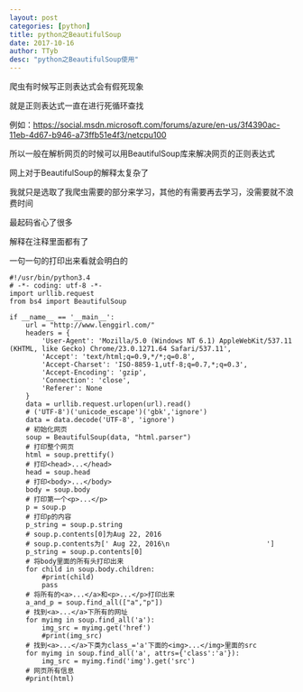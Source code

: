 ```yaml
---
layout: post
categories: [python]
title: python之BeautifulSoup
date: 2017-10-16
author: TTyb
desc: "python之BeautifulSoup使用"
---
```


爬虫有时候写正则表达式会有假死现象

就是正则表达式一直在进行死循环查找

例如：https://social.msdn.microsoft.com/forums/azure/en-us/3f4390ac-11eb-4d67-b946-a73ffb51e4f3/netcpu100

所以一般在解析网页的时候可以用BeautifulSoup库来解决网页的正则表达式

网上对于BeautifulSoup的解释太复杂了

我就只是选取了我爬虫需要的部分来学习，其他的有需要再去学习，没需要就不浪费时间

最起码省心了很多

解释在注释里面都有了

一句一句的打印出来看就会明白的

```
#!/usr/bin/python3.4
# -*- coding: utf-8 -*-
import urllib.request
from bs4 import BeautifulSoup

if __name__ == '__main__':
    url = "http://www.lenggirl.com/"
    headers = {
        'User-Agent': 'Mozilla/5.0 (Windows NT 6.1) AppleWebKit/537.11 (KHTML, like Gecko) Chrome/23.0.1271.64 Safari/537.11',
        'Accept': 'text/html;q=0.9,*/*;q=0.8',
        'Accept-Charset': 'ISO-8859-1,utf-8;q=0.7,*;q=0.3',
        'Accept-Encoding': 'gzip',
        'Connection': 'close',
        'Referer': None
    }
    data = urllib.request.urlopen(url).read()
    # ('UTF-8')('unicode_escape')('gbk','ignore')
    data = data.decode('UTF-8', 'ignore')
    # 初始化网页
    soup = BeautifulSoup(data, "html.parser")
    # 打印整个网页
    html = soup.prettify()
    # 打印<head>...</head>
    head = soup.head
    # 打印<body>...</body>
    body = soup.body
    # 打印第一个<p>...</p>
    p = soup.p
    # 打印p的内容
    p_string = soup.p.string
    # soup.p.contents[0]为Aug 22, 2016
    # soup.p.contents为[' Aug 22, 2016\n                        ']
    p_string = soup.p.contents[0]
    # 将body里面的所有头打印出来
    for child in soup.body.children:
        #print(child)
        pass
    # 将所有的<a>...</a>和<p>...</p>打印出来
    a_and_p = soup.find_all(["a","p"])
    # 找到<a>...</a>下所有的网址
    for myimg in soup.find_all('a'):
        img_src = myimg.get('href')
        #print(img_src)
    # 找到<a>...</a>下类为class_='a'下面的<img>...</img>里面的src
    for myimg in soup.find_all('a', attrs={'class':'a'}):
        img_src = myimg.find('img').get('src')
    # 网页所有信息
    #print(html)
```
